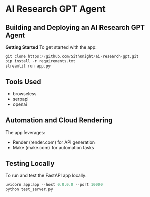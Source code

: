 # AI Research GPT Agent
## Building and Deploying an AI Research GPT Agent

**Getting Started**
To get started with the app:

```py
git clone https://github.com/SithKnight/ai-research-gpt.git
pip install -r requirements.txt 
streamlit run app.py
```
## Tools Used
* browseless
* serpapi
* openai

## Automation and Cloud Rendering
The app leverages:

* Render (render.com) for API generation
* Make (make.com) for automation tasks

## Testing Locally
To run and test the FastAPI app locally:

```py
uvicorn app:app --host 0.0.0.0 --port 10000
python test_server.py
```